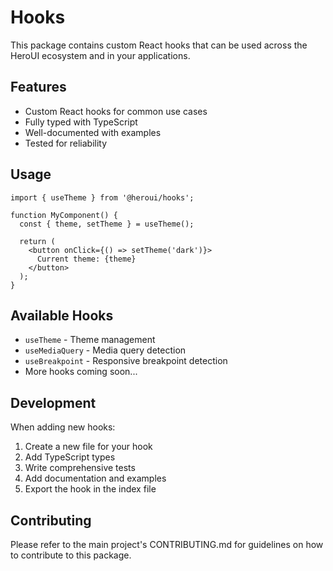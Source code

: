 # Hooks

This package contains custom React hooks that can be used across the HeroUI ecosystem and in your applications.

## Features

- Custom React hooks for common use cases
- Fully typed with TypeScript
- Well-documented with examples
- Tested for reliability

## Usage

```tsx
import { useTheme } from '@heroui/hooks';

function MyComponent() {
  const { theme, setTheme } = useTheme();
  
  return (
    <button onClick={() => setTheme('dark')}>
      Current theme: {theme}
    </button>
  );
}
```

## Available Hooks

- `useTheme` - Theme management
- `useMediaQuery` - Media query detection
- `useBreakpoint` - Responsive breakpoint detection
- More hooks coming soon...

## Development

When adding new hooks:
1. Create a new file for your hook
2. Add TypeScript types
3. Write comprehensive tests
4. Add documentation and examples
5. Export the hook in the index file

## Contributing

Please refer to the main project's CONTRIBUTING.md for guidelines on how to contribute to this package. 